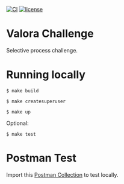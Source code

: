 [![CI](https://github.com/lfvilella/valora-challenge/workflows/CI/badge.svg?event=push)](https://github.com/lfvilella/valora-challenge/actions?query=event%3Apush+branch%3Amaster+workflow%3ACI)
[![license](https://img.shields.io/github/license/lfvilella/valora-challenge.svg)](https://github.com/lfvilella/valora-challenge/blob/master/LICENSE)

# Valora Challenge
Selective process challenge.


# Running locally

    $ make build

    $ make createsuperuser

    $ make up

Optional:

    $ make test


# Postman Test

Import this [Postman Collection](./docs/postman/valora-challenge.postman_collection.json) to test locally.

